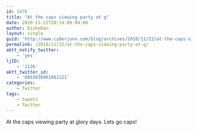 ```yaml
---
id: 1476
title: "At the caps viewing party at g"
date: 2010-11-22T20:14:09-04:00
author: DizkoDan
layout: single
guid: 'http://www.cyberjunx.com/blog/archives/2010/11/22/at-the-caps-viewing-party-at-g/'
permalink: /2010/11/22/at-the-caps-viewing-party-at-g/
aktt_notify_twitter:
    - 'yes'
ljID:
    - '1126'
aktt_twitter_id:
    - '6863036061061121'
categories:
    - Twitter
tags:
    - tweets
    - Twitter
---
```


At the caps viewing party at glory days. Lets go caps!